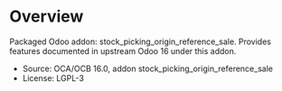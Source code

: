 # Overview

Packaged Odoo addon: stock_picking_origin_reference_sale. Provides features documented in upstream Odoo 16 under this addon.

- Source: OCA/OCB 16.0, addon stock_picking_origin_reference_sale
- License: LGPL-3
